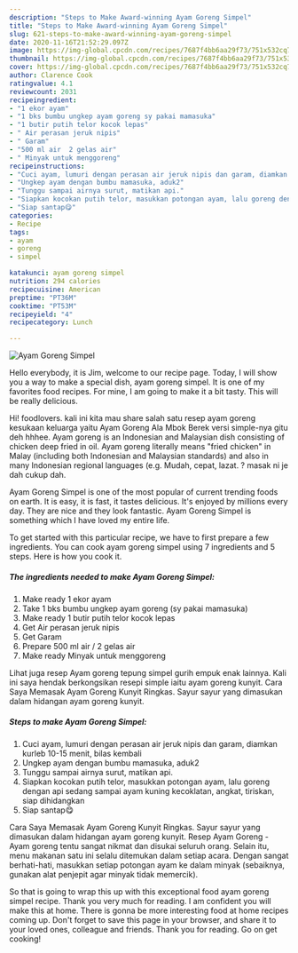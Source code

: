 ```yaml
---
description: "Steps to Make Award-winning Ayam Goreng Simpel"
title: "Steps to Make Award-winning Ayam Goreng Simpel"
slug: 621-steps-to-make-award-winning-ayam-goreng-simpel
date: 2020-11-16T21:52:29.097Z
image: https://img-global.cpcdn.com/recipes/7687f4bb6aa29f73/751x532cq70/ayam-goreng-simpel-foto-resep-utama.jpg
thumbnail: https://img-global.cpcdn.com/recipes/7687f4bb6aa29f73/751x532cq70/ayam-goreng-simpel-foto-resep-utama.jpg
cover: https://img-global.cpcdn.com/recipes/7687f4bb6aa29f73/751x532cq70/ayam-goreng-simpel-foto-resep-utama.jpg
author: Clarence Cook
ratingvalue: 4.1
reviewcount: 2031
recipeingredient:
- "1 ekor ayam"
- "1 bks bumbu ungkep ayam goreng sy pakai mamasuka"
- "1 butir putih telor kocok lepas"
- " Air perasan jeruk nipis"
- " Garam"
- "500 ml air  2 gelas air"
- " Minyak untuk menggoreng"
recipeinstructions:
- "Cuci ayam, lumuri dengan perasan air jeruk nipis dan garam, diamkan kurleb 10-15 menit, bilas kembali"
- "Ungkep ayam dengan bumbu mamasuka, aduk2"
- "Tunggu sampai airnya surut, matikan api."
- "Siapkan kocokan putih telor, masukkan potongan ayam, lalu goreng dengan api sedang sampai ayam kuning kecoklatan, angkat, tiriskan, siap dihidangkan"
- "Siap santap😋"
categories:
- Recipe
tags:
- ayam
- goreng
- simpel

katakunci: ayam goreng simpel 
nutrition: 294 calories
recipecuisine: American
preptime: "PT36M"
cooktime: "PT53M"
recipeyield: "4"
recipecategory: Lunch

---
```



![Ayam Goreng Simpel](https://img-global.cpcdn.com/recipes/7687f4bb6aa29f73/751x532cq70/ayam-goreng-simpel-foto-resep-utama.jpg)

Hello everybody, it is Jim, welcome to our recipe page. Today, I will show you a way to make a special dish, ayam goreng simpel. It is one of my favorites food recipes. For mine, I am going to make it a bit tasty. This will be really delicious.

Hi! foodlovers. kali ini kita mau share salah satu resep ayam goreng kesukaan keluarga yaitu Ayam Goreng Ala Mbok Berek versi simple-nya gitu deh hhhee. Ayam goreng is an Indonesian and Malaysian dish consisting of chicken deep fried in oil. Ayam goreng literally means &#34;fried chicken&#34; in Malay (including both Indonesian and Malaysian standards) and also in many Indonesian regional languages (e.g. Mudah, cepat, lazat. ? masak ni je dah cukup dah.

Ayam Goreng Simpel is one of the most popular of current trending foods on earth. It is easy, it is fast, it tastes delicious. It's enjoyed by millions every day. They are nice and they look fantastic. Ayam Goreng Simpel is something which I have loved my entire life.


To get started with this particular recipe, we have to first prepare a few ingredients. You can cook ayam goreng simpel using 7 ingredients and 5 steps. Here is how you cook it.

<!--inarticleads1-->

##### The ingredients needed to make Ayam Goreng Simpel:

1. Make ready 1 ekor ayam
1. Take 1 bks bumbu ungkep ayam goreng (sy pakai mamasuka)
1. Make ready 1 butir putih telor kocok lepas
1. Get  Air perasan jeruk nipis
1. Get  Garam
1. Prepare 500 ml air / 2 gelas air
1. Make ready  Minyak untuk menggoreng


Lihat juga resep Ayam goreng tepung simpel gurih empuk enak lainnya. Kali ini saya hendak berkongsikan resepi simple iaitu ayam goreng kunyit. Cara Saya Memasak Ayam Goreng Kunyit Ringkas. Sayur sayur yang dimasukan dalam hidangan ayam goreng kunyit. 

<!--inarticleads2-->

##### Steps to make Ayam Goreng Simpel:

1. Cuci ayam, lumuri dengan perasan air jeruk nipis dan garam, diamkan kurleb 10-15 menit, bilas kembali
1. Ungkep ayam dengan bumbu mamasuka, aduk2
1. Tunggu sampai airnya surut, matikan api.
1. Siapkan kocokan putih telor, masukkan potongan ayam, lalu goreng dengan api sedang sampai ayam kuning kecoklatan, angkat, tiriskan, siap dihidangkan
1. Siap santap😋


Cara Saya Memasak Ayam Goreng Kunyit Ringkas. Sayur sayur yang dimasukan dalam hidangan ayam goreng kunyit. Resep Ayam Goreng - Ayam goreng tentu sangat nikmat dan disukai seluruh orang. Selain itu, menu makanan satu ini selalu ditemukan dalam setiap acara. Dengan sangat berhati-hati, masukkan setiap potongan ayam ke dalam minyak (sebaiknya, gunakan alat penjepit agar minyak tidak memercik). 

So that is going to wrap this up with this exceptional food ayam goreng simpel recipe. Thank you very much for reading. I am confident you will make this at home. There is gonna be more interesting food at home recipes coming up. Don't forget to save this page in your browser, and share it to your loved ones, colleague and friends. Thank you for reading. Go on get cooking!
